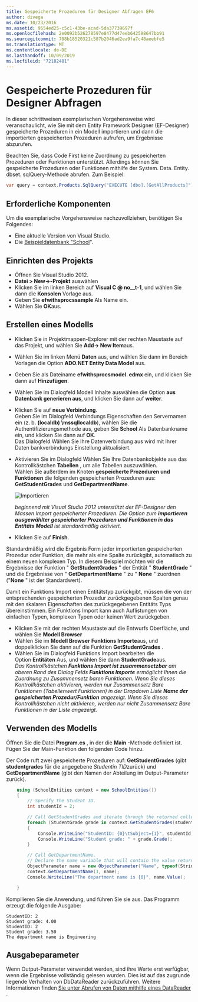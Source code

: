 ```yaml
---
title: Gespeicherte Prozeduren für Designer Abfragen EF6
author: divega
ms.date: 10/23/2016
ms.assetid: 9554ed25-c5c1-43be-acad-5da37739697f
ms.openlocfilehash: 2e0092b526278597e8477d47eeb642598647bb91
ms.sourcegitcommit: 708b18520321c587b2046ad2ea9fa7c48aeebfe5
ms.translationtype: MT
ms.contentlocale: de-DE
ms.lasthandoff: 10/09/2019
ms.locfileid: "72182481"
---
```

# <a name="designer-query-stored-procedures"></a>Gespeicherte Prozeduren für Designer Abfragen
In dieser schrittweisen exemplarischen Vorgehensweise wird veranschaulicht, wie Sie mit dem Entity Framework Designer (EF-Designer) gespeicherte Prozeduren in ein Modell importieren und dann die importierten gespeicherten Prozeduren aufrufen, um Ergebnisse abzurufen. 

Beachten Sie, dass Code First keine Zuordnung zu gespeicherten Prozeduren oder Funktionen unterstützt. Allerdings können Sie gespeicherte Prozeduren oder Funktionen mithilfe der System. Data. Entity. dbset. sqlQuery-Methode abrufen. Zum Beispiel:
``` csharp
var query = context.Products.SqlQuery("EXECUTE [dbo].[GetAllProducts]")`;
```

## <a name="prerequisites"></a>Erforderliche Komponenten

Um die exemplarische Vorgehensweise nachzuvollziehen, benötigen Sie Folgendes:

- Eine aktuelle Version von Visual Studio.
- Die [Beispieldatenbank "School](~/ef6/resources/school-database.md)".

## <a name="set-up-the-project"></a>Einrichten des Projekts

-   Öffnen Sie Visual Studio 2012.
-   **Datei &gt; New-&gt;-Projekt** auswählen
-   Klicken Sie im linken Bereich auf **Visual C @ no__t-1**, und wählen Sie dann die **Konsolen** Vorlage aus.
-   Geben Sie **efwithsprocssample** Als Name ein.
-   Wählen Sie **OK**aus.

## <a name="create-a-model"></a>Erstellen eines Modells

-   Klicken Sie in Projektmappen-Explorer mit der rechten Maustaste auf das Projekt, und wählen Sie **Add-&gt; New Item**aus.
-   Wählen Sie im linken Menü **Daten** aus, und wählen Sie dann im Bereich Vorlagen die Option **ADO.NET Entity Data Model** aus.
-   Geben Sie als Dateiname **efwithsprocsmodel. edmx** ein, und klicken Sie dann auf **Hinzufügen**.
-   Wählen Sie im Dialogfeld Modell Inhalte auswählen die Option **aus Datenbank generieren aus**, und klicken Sie dann auf **weiter**.
-   Klicken Sie auf **neue Verbindung**.  
    Geben Sie im Dialogfeld Verbindungs Eigenschaften den Servernamen ein (z. b. **(localdb) \\mssqllocaldb**), wählen Sie die Authentifizierungsmethode aus, geben Sie **School** Als Datenbankname ein, und klicken Sie dann auf **OK**.  
    Das Dialogfeld Wählen Sie Ihre Datenverbindung aus wird mit Ihrer Daten bankverbindungs Einstellung aktualisiert.
-   Aktivieren Sie im Dialogfeld Wählen Sie Ihre Datenbankobjekte aus das Kontrollkästchen **Tabellen** , um alle Tabellen auszuwählen.  
    Wählen Sie außerdem im Knoten **gespeicherte Prozeduren und Funktionen** die folgenden gespeicherten Prozeduren aus: **GetStudentGrades** und **GetDepartmentName**. 

    ![Importieren](~/ef6/media/import.jpg)

    *beginnend mit Visual Studio 2012 unterstützt der EF-Designer den Massen Import gespeicherter Prozeduren. Die Option zum **importieren ausgewählter gespeicherter Prozeduren und Funktionen in das Entitäts Modell** ist standardmäßig aktiviert.*
-   Klicken Sie auf **Finish**.

Standardmäßig wird die Ergebnis Form jeder importierten gespeicherten Prozedur oder Funktion, die mehr als eine Spalte zurückgibt, automatisch zu einem neuen komplexen Typ. In diesem Beispiel möchten wir die Ergebnisse der Funktion " **GetStudentGrades** " der Entität " **StudentGrade** " und die Ergebnisse von " **GetDepartmentName** " zu " **None** " zuordnen ("**None** " ist der Standardwert).

Damit ein Funktions Import einen Entitätstyp zurückgibt, müssen die von der entsprechenden gespeicherten Prozedur zurückgegebenen Spalten genau mit den skalaren Eigenschaften des zurückgegebenen Entitäts Typs übereinstimmen. Ein Funktions Import kann auch Auflistungen von einfachen Typen, komplexen Typen oder keinen Wert zurückgeben.

-   Klicken Sie mit der rechten Maustaste auf die Entwurfs Oberfläche, und wählen Sie **Modell Browser**
-   Wählen Sie im **Modell Browser** **Funktions Importe**aus, und doppelklicken Sie dann auf die Funktion **GetStudentGrades** .
-   Wählen Sie im Dialogfeld Funktions Import bearbeiten die Option **Entitäten** Aus, und wählen Sie dann **StudentGrade**aus.  
    *Das Kontrollkästchen **Funktions Import ist zusammensetzbar** am oberen Rand des Dialog Felds **Funktions Importe** ermöglicht Ihnen die Zuordnung zu Zusammensetz baren Funktionen. Wenn Sie dieses Kontrollkästchen aktivieren, werden nur Zusammensetz Bare Funktionen (Tabellenwert Funktionen) in der Dropdown Liste **Name der gespeicherten Prozedur/Funktion** angezeigt. Wenn Sie dieses Kontrollkästchen nicht aktivieren, werden nur nicht Zusammensetz Bare Funktionen in der Liste angezeigt.*

## <a name="use-the-model"></a>Verwenden des Modells

Öffnen Sie die Datei **Program.cs** , in der die **Main** -Methode definiert ist. Fügen Sie der Main-Funktion den folgenden Code hinzu.

Der Code ruft zwei gespeicherte Prozeduren auf: **GetStudentGrades** (gibt **studentgrades** für die angegebene *Studentin TID*zurück) und **GetDepartmentName** (gibt den Namen der Abteilung im Output-Parameter zurück).  

``` csharp
    using (SchoolEntities context = new SchoolEntities())
    {
        // Specify the Student ID.
        int studentId = 2;

        // Call GetStudentGrades and iterate through the returned collection.
        foreach (StudentGrade grade in context.GetStudentGrades(studentId))
        {
            Console.WriteLine("StudentID: {0}\tSubject={1}", studentId, grade.Subject);
            Console.WriteLine("Student grade: " + grade.Grade);
        }

        // Call GetDepartmentName.
        // Declare the name variable that will contain the value returned by the output parameter.
        ObjectParameter name = new ObjectParameter("Name", typeof(String));
        context.GetDepartmentName(1, name);
        Console.WriteLine("The department name is {0}", name.Value);

    }
```

Kompilieren Sie die Anwendung, und führen Sie sie aus. Das Programm erzeugt die folgende Ausgabe:

```console
StudentID: 2
Student grade: 4.00
StudentID: 2
Student grade: 3.50
The department name is Engineering
```

<a name="output-parameters"></a>Ausgabeparameter
-----------------

Wenn Output-Parameter verwendet werden, sind ihre Werte erst verfügbar, wenn die Ergebnisse vollständig gelesen wurden. Dies ist auf das zugrunde liegende Verhalten von DbDataReader zurückzuführen. Weitere Informationen finden [Sie unter Abrufen von Daten mithilfe eines DataReader](https://go.microsoft.com/fwlink/?LinkID=398589) .
